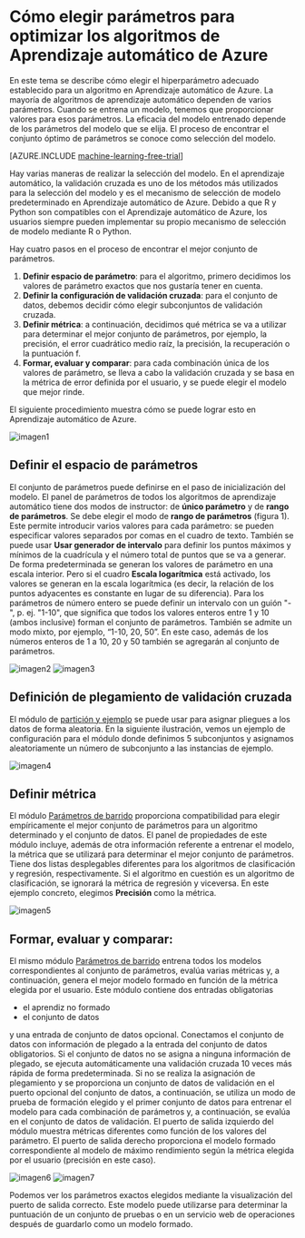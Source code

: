 <properties 
	pageTitle="Cómo elegir parámetros para optimizar los algoritmos de Aprendizaje automático de Azure | Microsoft Azure" 
	description="Explica cómo elegir el parámetro óptimo establecido para un algoritmo de Aprendizaje automático de Azure." 
	services="machine-learning"
	documentationCenter="" 
	authors="bradsev" 
	manager="paulettm" 
	editor="cgronlun"/>

<tags 
	ms.service="machine-learning" 
	ms.workload="data-services" 
	ms.tgt_pltfrm="na" 
	ms.devlang="na" 
	ms.topic="article" 
	ms.date="02/28/2016" 
	ms.author="bradsev" />


# Cómo elegir parámetros para optimizar los algoritmos de Aprendizaje automático de Azure

En este tema se describe cómo elegir el hiperparámetro adecuado establecido para un algoritmo en Aprendizaje automático de Azure. La mayoría de algoritmos de aprendizaje automático dependen de varios parámetros. Cuando se entrena un modelo, tenemos que proporcionar valores para esos parámetros. La eficacia del modelo entrenado depende de los parámetros del modelo que se elija. El proceso de encontrar el conjunto óptimo de parámetros se conoce como selección del modelo.

[AZURE.INCLUDE [machine-learning-free-trial](../../includes/machine-learning-free-trial.md)]

Hay varias maneras de realizar la selección del modelo. En el aprendizaje automático, la validación cruzada es uno de los métodos más utilizados para la selección del modelo y es el mecanismo de selección de modelo predeterminado en Aprendizaje automático de Azure. Debido a que R y Python son compatibles con el Aprendizaje automático de Azure, los usuarios siempre pueden implementar su propio mecanismo de selección de modelo mediante R o Python.

Hay cuatro pasos en el proceso de encontrar el mejor conjunto de parámetros.

1.	**Definir espacio de parámetro**: para el algoritmo, primero decidimos los valores de parámetro exactos que nos gustaría tener en cuenta. 
2.	**Definir la configuración de validación cruzada**: para el conjunto de datos, debemos decidir cómo elegir subconjuntos de validación cruzada. 
3.	**Definir métrica**: a continuación, decidimos qué métrica se va a utilizar para determinar el mejor conjunto de parámetros, por ejemplo, la precisión, el error cuadrático medio raíz, la precisión, la recuperación o la puntuación f. 
4.	**Formar, evaluar y comparar**: para cada combinación única de los valores de parámetro, se lleva a cabo la validación cruzada y se basa en la métrica de error definida por el usuario, y se puede elegir el modelo que mejor rinde.

El siguiente procedimiento muestra cómo se puede lograr esto en Aprendizaje automático de Azure.

![imagen1](./media/machine-learning-algorithm-parameters-optimize/fig1.png)
 
## Definir el espacio de parámetros
El conjunto de parámetros puede definirse en el paso de inicialización del modelo. El panel de parámetros de todos los algoritmos de aprendizaje automático tiene dos modos de instructor: de **único parámetro** y de **rango de parámetros**. Se debe elegir el modo de **rango de parámetros** (figura 1). Este permite introducir varios valores para cada parámetro: se pueden especificar valores separados por comas en el cuadro de texto. También se puede usar **Usar generador de intervalo** para definir los puntos máximos y mínimos de la cuadrícula y el número total de puntos que se va a generar. De forma predeterminada se generan los valores de parámetro en una escala interior. Pero si el cuadro **Escala logarítmica** está activado, los valores se generan en la escala logarítmica (es decir, la relación de los puntos adyacentes es constante en lugar de su diferencia). Para los parámetros de número entero se puede definir un intervalo con un guión "-", p. ej. "1-10", que significa que todos los valores enteros entre 1 y 10 (ambos inclusive) forman el conjunto de parámetros. También se admite un modo mixto, por ejemplo, “1-10, 20, 50”. En este caso, además de los números enteros de 1 a 10, 20 y 50 también se agregarán al conjunto de parámetros.
  
![imagen2](./media/machine-learning-algorithm-parameters-optimize/fig2.png) ![imagen3](./media/machine-learning-algorithm-parameters-optimize/fig3.png)

## Definición de plegamiento de validación cruzada
El módulo de [partición y ejemplo][partition-and-sample] se puede usar para asignar pliegues a los datos de forma aleatoria. En la siguiente ilustración, vemos un ejemplo de configuración para el módulo donde definimos 5 subconjuntos y asignamos aleatoriamente un número de subconjunto a las instancias de ejemplo.

![imagen4](./media/machine-learning-algorithm-parameters-optimize/fig4.png)


## Definir métrica
El módulo [Parámetros de barrido][sweep-parameters] proporciona compatibilidad para elegir empíricamente el mejor conjunto de parámetros para un algoritmo determinado y el conjunto de datos. El panel de propiedades de este módulo incluye, además de otra información referente a entrenar el modelo, la métrica que se utilizará para determinar el mejor conjunto de parámetros. Tiene dos listas desplegables diferentes para los algoritmos de clasificación y regresión, respectivamente. Si el algoritmo en cuestión es un algoritmo de clasificación, se ignorará la métrica de regresión y viceversa. En este ejemplo concreto, elegimos **Precisión** como la métrica.
 
![imagen5](./media/machine-learning-algorithm-parameters-optimize/fig5.png)

## Formar, evaluar y comparar:  
El mismo módulo [Parámetros de barrido][sweep-parameters] entrena todos los modelos correspondientes al conjunto de parámetros, evalúa varias métricas y, a continuación, genera el mejor modelo formado en función de la métrica elegida por el usuario. Este módulo contiene dos entradas obligatorias

* el aprendiz no formado 
* el conjunto de datos 

y una entrada de conjunto de datos opcional. Conectamos el conjunto de datos con información de plegado a la entrada del conjunto de datos obligatorios. Si el conjunto de datos no se asigna a ninguna información de plegado, se ejecuta automáticamente una validación cruzada 10 veces más rápida de forma predeterminada. Si no se realiza la asignación de plegamiento y se proporciona un conjunto de datos de validación en el puerto opcional del conjunto de datos, a continuación, se utiliza un modo de prueba de formación elegido y el primer conjunto de datos para entrenar el modelo para cada combinación de parámetros y, a continuación, se evalúa en el conjunto de datos de validación. El puerto de salida izquierdo del módulo muestra métricas diferentes como función de los valores del parámetro. El puerto de salida derecho proporciona el modelo formado correspondiente al modelo de máximo rendimiento según la métrica elegida por el usuario (precisión en este caso).

![imagen6](./media/machine-learning-algorithm-parameters-optimize/fig6a.png) ![imagen7](./media/machine-learning-algorithm-parameters-optimize/fig6b.png)
 
Podemos ver los parámetros exactos elegidos mediante la visualización del puerto de salida correcto. Este modelo puede utilizarse para determinar la puntuación de un conjunto de pruebas o en un servicio web de operaciones después de guardarlo como un modelo formado.


<!-- Module References -->
[partition-and-sample]: https://msdn.microsoft.com/library/azure/a8726e34-1b3e-4515-b59a-3e4a475654b8/
[sweep-parameters]: https://msdn.microsoft.com/library/azure/038d91b6-c2f2-42a1-9215-1f2c20ed1b40/
 

<!---HONumber=AcomDC_0302_2016-->